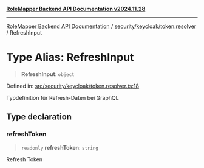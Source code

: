 [**RoleMapper Backend API Documentation v2024.11.28**](../../../../README.md)

***

[RoleMapper Backend API Documentation](../../../../modules.md) / [security/keycloak/token.resolver](../README.md) / RefreshInput

# Type Alias: RefreshInput

> **RefreshInput**: `object`

Defined in: [src/security/keycloak/token.resolver.ts:18](https://github.com/FlowCraft-AG/RoleMapper/blob/3eb36c970c08048b7af3096cccc727e0fc5a22b5/backend/src/security/keycloak/token.resolver.ts#L18)

Typdefinition für Refresh-Daten bei GraphQL

## Type declaration

### refreshToken

> `readonly` **refreshToken**: `string`

Refresh Token

